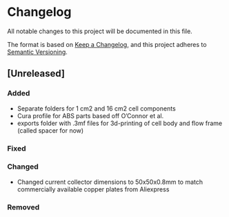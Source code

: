 # Changelog

All notable changes to this project will be documented in this file.

The format is based on [Keep a Changelog](https://keepachangelog.com/en/1.0.0/),
and this project adheres to [Semantic Versioning](https://semver.org/spec/v2.0.0.html).

## [Unreleased]

### Added

- Separate folders for 1 cm2 and 16 cm2 cell components
- Cura profile for ABS parts based off O’Connor et al.
- exports folder with .3mf files for 3d-printing of cell body and flow frame (called spacer for now)

### Fixed

### Changed

- Changed current collector dimensions to 50x50x0.8mm to match commercially available copper plates from Aliexpress


### Removed